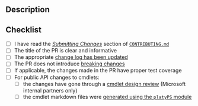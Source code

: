 <!-- DO NOT DELETE THIS TEMPLATE -->

## Description

<!-- Please add a brief description of the changes made in this PR -->

## Checklist

- [ ] I have read the [_Submitting Changes_](https://github.com/Azure/azure-powershell/blob/dev/CONTRIBUTING.md#submitting-changes) section of [`CONTRIBUTING.md`](https://github.com/Azure/azure-powershell/blob/dev/CONTRIBUTING.md)
- [ ] The title of the PR is clear and informative
- [ ] The appropriate [change log has been updated](https://github.com/Azure/azure-powershell/blob/dev/CONTRIBUTING.md#updating-the-change-log)
- [ ] The PR does not introduce [breaking changes](https://github.com/Azure/azure-powershell/blob/dev/documentation/breaking-changes/breaking-changes-definition.md)
- [ ] If applicable, the changes made in the PR have proper test coverage
- [ ] For public API changes to cmdlets:
    - [ ] the changes have gone through a [cmdlet design review](https://github.com/Azure/azure-powershell-cmdlet-review-pr) (Microsoft internal partners only)
    - [ ] the cmdlet markdown files were [generated using the `platyPS` module](https://github.com/Azure/azure-powershell/blob/dev/documentation/development-docs/help-generation.md)
